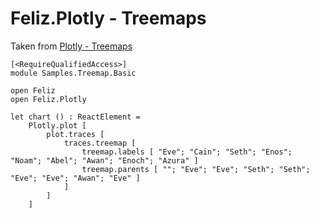 # Feliz.Plotly - Treemaps

Taken from [Plotly - Treemaps](https://plot.ly/javascript/treemaps/)

```fsharp:plotly-chart-treemap-basic
[<RequireQualifiedAccess>]
module Samples.Treemap.Basic

open Feliz
open Feliz.Plotly

let chart () : ReactElement =
    Plotly.plot [
        plot.traces [
            traces.treemap [
                treemap.labels [ "Eve"; "Cain"; "Seth"; "Enos"; "Noam"; "Abel"; "Awan"; "Enoch"; "Azura" ]
                treemap.parents [ ""; "Eve"; "Eve"; "Seth"; "Seth"; "Eve"; "Eve"; "Awan"; "Eve" ]
            ]
        ]
    ]

```
